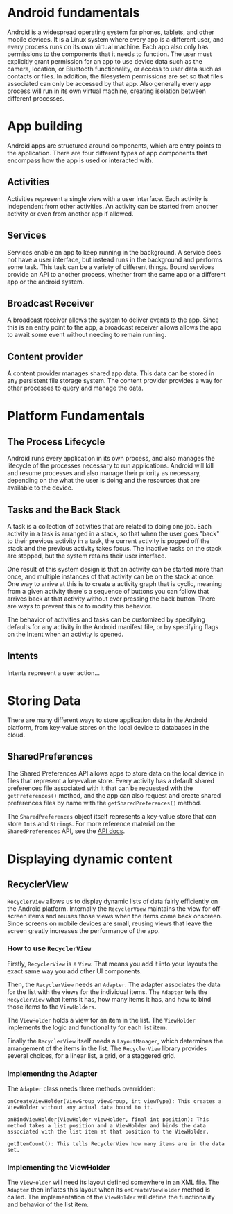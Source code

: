 # Android fundamentals

Android is a widespread operating system for phones, tablets, and other mobile devices. It is a Linux system where every app is a different user, and every process runs on its own virtual machine. Each app also only has permissions to the components that it needs to function. The user must explicitly grant permission for an app to use device data such as the camera, location, or Bluetooth functionality, or access to user data such as contacts or files. In addition, the filesystem permissions are set so that files associated can only be accessed by that app. Also generally every app process will run in its own virtual machine, creating isolation between different processes.

# App building

Android apps are structured around components, which are entry points to the application. There are four different types of app components that encompass how the app is used or interacted with.

## Activities

Activities represent a single view with a user interface. Each activity is independent from other activities. An activity can be started from another activity or even from another app if allowed.

## Services

Services enable an app to keep running in the background. A service does not have a user interface, but instead runs in the background and performs some task. This task can be a variety of different things. Bound services provide an API to another process, whether from the same app or a different app or the android system.

## Broadcast Receiver

A broadcast receiver allows the system to deliver events to the app. Since this is an entry point to the app, a broadcast receiver allows allows the app to await some event without needing to remain running.

## Content provider

A content provider manages shared app data. This data can be stored in any persistent file storage system. The content provider provides a way for other processes to query and manage the data.

# Platform Fundamentals

## The Process Lifecycle

Android runs every application in its own process, and also manages the lifecycle of the processes necessary to run applications. Android will kill and resume processes and also manage their priority as necessary, depending on the what the user is doing and the resources that are available to the device.

## Tasks and the Back Stack

A task is a collection of activities that are related to doing one job. Each activity in a task is arranged in a stack, so that when the user goes "back" to their previous activity in a task, the current activity is popped off the stack and the previous activity takes focus. The inactive tasks on the stack are stopped, but the system retains their user interface.

One result of this system design is that an activity can be started more than once, and multiple instances of that activity can be on the stack at once. One way to arrive at this is to create a activity graph that is cyclic, meaning from a given activity there's a sequence of buttons you can follow that arrives back at that activity without ever pressing the back button. There are ways to prevent this or to modify this behavior.

The behavior of activities and tasks can be customized by specifying defaults for any activity in the Android manifest file, or by specifying flags on the Intent when an activity is opened.

## Intents

Intents represent a user action...

# Storing Data

There are many different ways to store application data in the Android platform, from key-value stores on the local device to databases in the cloud.

## SharedPreferences

The Shared Preferences API allows apps to store data on the local device in files that represent a key-value store. Every activity has a default shared preferences file associated with it that can be requested with the `getPreferences()` method, and the app can also request and create shared preferences files by name with the `getSharedPreferences()` method.

The `SharedPreferences` object itself represents a key-value store that can store `Int`s and `String`s. For more reference material on the `SharedPreferences` API, see the [API docs](https://developer.android.com/reference/android/content/SharedPreferences).

# Displaying dynamic content

## RecyclerView

`RecyclerView` allows us to display dynamic lists of data fairly efficiently on the Android platform. Internally the `RecyclerView` maintains the view for off-screen items and reuses those views when the items come back onscreen. Since screens on mobile devices are small, reusing views that leave the screen greatly increases the performance of the app.

### How to use `RecyclerView`

Firstly, `RecyclerView` is a `View`. That means you add it into your layouts the exact same way you add other UI components.

Then, the `RecyclerView` needs an `Adapter`. The adapter associates the data for the list with the views for the individual items. The `Adapter` tells the `RecyclerView` what items it has, how many items it has, and how to bind those items to the `ViewHolders`.

The `ViewHolder` holds a view for an item in the list. The `ViewHolder` implements the logic and functionality for each list item.

Finally the `RecyclerView` itself needs a `LayoutManager`, which determines the arrangement of the items in the list. The `RecyclerView` library provides several choices, for a linear list, a grid, or a staggered grid.

### Implementing the Adapter

The `Adapter` class needs three methods overridden:

    onCreateViewHolder(ViewGroup viewGroup, int viewType): This creates a ViewHolder without any actual data bound to it.

    onBindViewHolder(ViewHolder viewHolder, final int position): This method takes a list position and a ViewHolder and binds the data associated with the list item at that position to the ViewHolder.

    getItemCount(): This tells RecyclerView how many items are in the data set.

### Implementing the ViewHolder

The `ViewHolder` will need its layout defined somewhere in an XML file. The `Adapter` then inflates this layout when its `onCreateViewHolder` method is called. The implementation of the `ViewHolder` will define the functionality and behavior of the list item.
